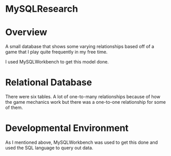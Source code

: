 # MySQLResearch

# Overview 
A small database that shows some varying relationships based off of a game that I play quite frequently in my free time. 

I used MySQLWorkbench to get this model done. 

# Relational Database
There were six tables. A lot of one-to-many relationships because of how the game mechanics work but there was a one-to-one relationship for some of them.

# Developmental Environment
As I mentioned above, MySQLWorkbench was used to get this done and used the SQL language to query out data. 
